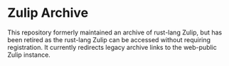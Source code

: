 # Zulip Archive

This repository formerly maintained an archive of rust-lang Zulip, but has been retired as the
rust-lang Zulip can be accessed without requiring registration. It currently redirects legacy
archive links to the web-public Zulip instance.

